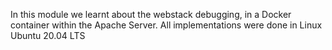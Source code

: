 In this module we learnt about the webstack debugging,
in a Docker container within the Apache Server.
All implementations were done in Linux Ubuntu 20.04 LTS
